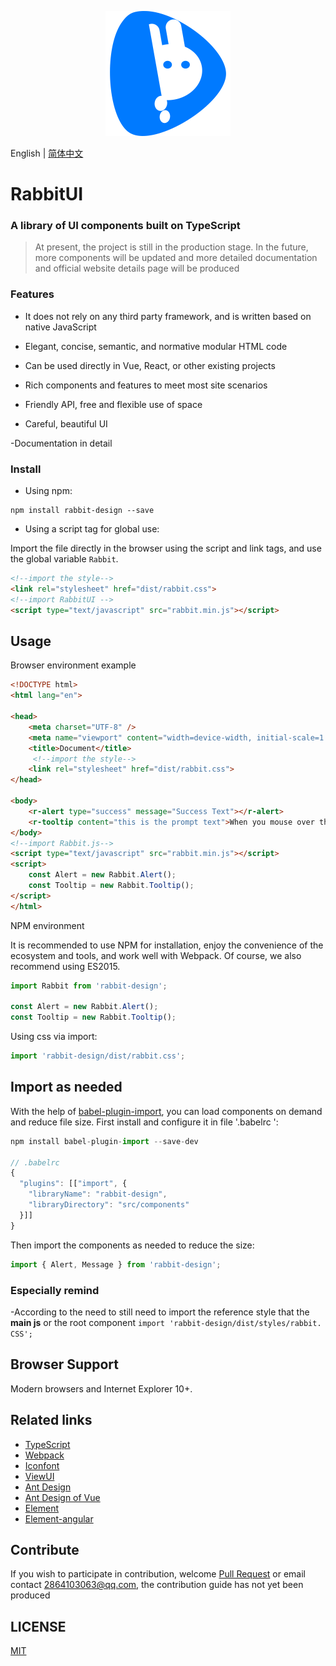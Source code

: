 <p align="center">
    <a href="https://github.com/niu-grandpa/RabbitUI">
        <img width="200" src="./assets/logo.svg">
    </a>
</p>

English | [简体中文](./README.md)

<h1>
RabbitUI
    <h3>A library of UI components built on TypeScript</h3>
</h1>

> At present, the project is still in the production stage. In the future, more components will be updated and more detailed documentation and official website details page will be produced

### Features

- It does not rely on any third party framework, and is written based on native JavaScript

- Elegant, concise, semantic, and normative modular HTML code

- Can be used directly in Vue, React, or other existing projects

- Rich components and features to meet most site scenarios

- Friendly API, free and flexible use of space

- Careful, beautiful UI

-Documentation in detail

### Install

- Using npm:

```text
npm install rabbit-design --save
```

- Using a script tag for global use:

Import the file directly in the browser using the script and link tags, and use the global variable `Rabbit`.

```html
<!--import the style-->
<link rel="stylesheet" href="dist/rabbit.css">
<!--import RabbitUI -->
<script type="text/javascript" src="rabbit.min.js"></script>
```

## Usage

Browser environment example

```html
<!DOCTYPE html>
<html lang="en">

<head>
    <meta charset="UTF-8" />
    <meta name="viewport" content="width=device-width, initial-scale=1.0" />
    <title>Document</title>
     <!--import the style-->
    <link rel="stylesheet" href="dist/rabbit.css">
</head>
    
<body>
    <r-alert type="success" message="Success Text"></r-alert>
    <r-tooltip content="this is the prompt text">When you mouse over the text, a bubble box will appear</r-tooltip>
</body>
<!--import Rabbit.js-->
<script type="text/javascript" src="rabbit.min.js"></script>
<script>
    const Alert = new Rabbit.Alert();   
    const Tooltip = new Rabbit.Tooltip();  
</script>
</html>
```

NPM environment

It is recommended to use NPM for installation, enjoy the convenience of the ecosystem and tools, and work well with Webpack. Of course, we also recommend using ES2015.

```js
import Rabbit from 'rabbit-design';

const Alert = new Rabbit.Alert();   
const Tooltip = new Rabbit.Tooltip();  
```

Using css via import:

```js
import 'rabbit-design/dist/rabbit.css';
```

## Import as needed

With the help of [babel-plugin-import](https://github.com/ant-design/babel-plugin-import), you can load components on demand and reduce file size. First install and configure it in file '.babelrc ':

```js
npm install babel-plugin-import --save-dev

// .babelrc
{
  "plugins": [["import", {
    "libraryName": "rabbit-design",
    "libraryDirectory": "src/components"
  }]]
}
```

Then import the components as needed to reduce the size:

```js
import { Alert, Message } from 'rabbit-design';
```

### Especially remind

-According to the need to still need to import the reference style that the **main js** or the root component `import 'rabbit-design/dist/styles/rabbit. CSS';`

## Browser Support

Modern browsers and Internet Explorer 10+.

## Related links

- [TypeScript](https://www.tslang.cn/)
- [Webpack](http://webpack.github.io/)
- [Iconfont](https://www.iconfont.cn/)
- [ViewUI](https://www.iviewui.com/)
- [Ant Design](https://ant.design/index-cn)
- [Ant Design of Vue](https://2x.antdv.com/docs/vue/introduce-cn/)
- [Element](https://element.eleme.cn/)
- [Element-angular](https://element-angular.faas.ele.me/guide/install)

## Contribute

If you wish to participate in contribution, welcome [Pull Request](https://github.com/vueComponent/ant-design-vue/pulls) or email contact 2864103063@qq.com, the contribution guide has not yet been produced

## LICENSE

[MIT](https://github.com/niu-grandpa/RabbitUI/blob/master/LICENSE)